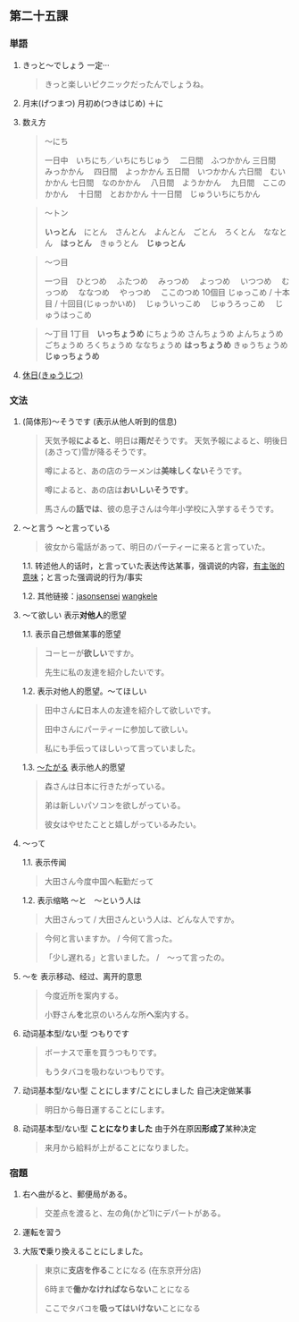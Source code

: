 ## 第二十五課

### 単語

1. きっと～でしょう 一定···

    > きっと楽しいピクニックだったんでしょうね。

1. 月末(げつまつ) 月初め(つきはじめ) ＋に

1. 数え方

    > ～にち
    >
    > 一日中　いちにち／いちにちじゅう　
    > 二日間　ふつかかん
    > 三日間　みっかかん　
    > 四日間　よっかかん
    > 五日間　いつかかん
    > 六日間　むいかかん
    > 七日間　なのかかん　
    > 八日間　ようかかん　
    > 九日間　ここのかかん　
    > 十日間　とおかかん
    > 十一日間　じゅういちにちかん
    
    > ～トン
    >
    > **いっとん**　にとん　さんとん　よんとん　ごとん　ろくとん　ななとん　**はっとん**　きゅうとん　**じゅっとん**

    > ～つ目
    >
    > 一つ目　ひとつめ　
    > ふたつめ　
    > みっつめ　
    > よっつめ　
    > いつつめ　
    > むっつめ　
    > ななつめ　
    > やっつめ　
    > ここのつめ
    > 10個目 じゅっこめ / 十本目 / 十回目(じゅっかいめ)　
    > じゅういっこめ　
    > じゅうろっこめ　
    > じゅうはっこめ

    > ～丁目
    > 1丁目　**いっちょうめ**
    > にちょうめ
    > さんちょうめ
    > よんちょうめ
    > ごちょうめ
    > ろくちょうめ
    > ななちょうめ
    > **はっちょうめ**
    > きゅうちょうめ
    > **じゅっちょうめ**

1. [休日(きゅうじつ)](./words/休日.pdf)

### 文法

1. (简体形)～そうです (表示从他人听到的信息)

    > 天気予報**によると**、明日は**雨だ**そうです。 天気予報によると、明後日(あさって)雪が降るそうです。
    >
    > 噂によると、あの店のラーメンは**美味しくない**そうです。
    >
    > 噂によると、あの店は**おいしいそうです**。
    >
    > 馬さんの**話では**、彼の息子さんは今年小学校に入学するそうです。
    

1. ～と言う ～と言っている

    > 彼女から電話があって、明日のパーティーに来ると言っていた。
    
    1.1. 转述他人的话时，と言っていた表达传达某事，强调说的内容，[有主张的意味](https://www.sigure.tw/learn-japanese/mix/difference/itteimasu-iimashita.php)；と言った强调说的行为/事实

    1.2. 其他链接：[jasonsensei](https://jasonsensei.jp/2021/10/21/%E8%A8%80%E3%81%84%E3%81%BE%E3%81%99/) [wangkele](https://zh-tw.facebook.com/wangcolaneko/posts/1906520939380223)

1. ～て欲しい 表示**对他人**的愿望 

    1.1. 表示自己想做某事的愿望

    > コーヒーが**欲しい**ですか。
    >
    > 先生に私の友達を紹介したいです。

    1.2. 表示对他人的愿望。～てほしい 
    
    > 田中さん**に**日本人の友達を紹介して欲しいです。
    >
    > 田中さんにパーティーに参加して欲しい。
    >
    > 私にも手伝ってほしいって言っていました。
    
    1.3. [～たがる](https://jp.sonic-learning.com/2021/03/14/omou-2/) 表示他人的愿望

    > 森さんは日本に行きたがっている。
    >
    > 弟は新しいパソコンを欲しがっている。
    >
    > 彼女はやせたことと嬉しがっているみたい。

1. ～って　

    1.1. 表示传闻
    
    > 大田さん今度中国へ転勤だって

    1.2. 表示缩略 ～と　～という人は
    
    > 大田さんって / 大田さんという人は、どんな人ですか。

    > 今何と言いますか。 / 今何て言った。
    >
    >「少し遅れる」と言いました。 /　～って言ったの。

1. ～を 表示移动、经过、离开的意思 

    > 今度近所を案内する。
    >
    > 小野さん**を**北京のいろんな所**へ**案内する。

1. 动词基本型/ない型 つもりです

    > ボーナスで車を買うつもりです。
    >
    > もうタバコを吸わないつもりです。

1. 动词基本型/ない型 ことにします/ことにしました 自己决定做某事

    > 明日から毎日運することにします。

1. 动词基本型/ない型 **ことになりました** 由于外在原因**形成了**某种决定

    > 来月から給料が上がることになりました。

### 宿題

1. 右へ曲がると、郵便局がある。

    > 交差点を渡ると、左の角(かど1)にデパートがある。

1. 運転を習う

1. 大阪**で**乗り換えることにしました。

    > 東京に**支店を作る**ことになる (在东京开分店)
    >
    > 6時まで**働かなければならない**ことになる
    >
    > ここでタバコを**吸ってはいけない**ことになる
